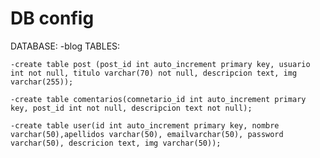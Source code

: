 # DB config

DATABASE: 
    -blog
TABLES: 

    -create table post (post_id int auto_increment primary key, usuario int not null, titulo varchar(70) not null, descripcion text, img varchar(255)); 

    -create table comentarios(comnetario_id int auto_increment primary key, post_id int not null, descripcion text not null);

    -create table user(id int auto_increment primary key, nombre varchar(50),apellidos varchar(50), emailvarchar(50), password varchar(50), descricion text, img varchar(50));

